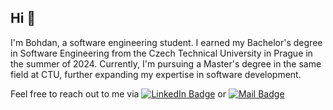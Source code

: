 ## Hi 👋

I'm Bohdan, a software engineering student. I earned my Bachelor's degree in Software Engineering from the Czech Technical University in Prague in the summer of 2024. 
Currently, I'm pursuing a Master's degree in the same field at CTU, further expanding my expertise in software development.

Feel free to reach out to me via [![LinkedIn Badge](https://img.shields.io/badge/LinkedIn-blue?logo=LinkedIn)](https://www.linkedin.com/in/bohdan-poberezhnyi/)
 or  [![Mail Badge](https://img.shields.io/badge/Gmail-e74c3c?logo=Gmail&logoColor=white)](mailto:bogdanpoberezhnyi@gmail.com)
